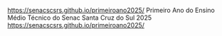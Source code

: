 https://senacscsrs.github.io/primeiroano2025/
Primeiro Ano do Ensino Médio Técnico do Senac Santa Cruz do Sul 2025
https://senacscsrs.github.io/primeiroano2025/
